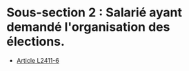 # Sous-section 2 : Salarié ayant demandé l'organisation des élections.

* [Article L2411-6](./LEGIARTI000006902299.md)
